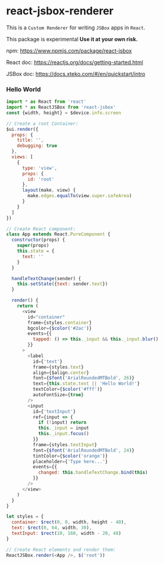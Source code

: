 # react-jsbox-renderer

This is a `Custom Renderer` for writing `JSBox` apps in `React`.

This package is experimental **Use it at your own risk.**

npm: <https://www.npmjs.com/package/react-jsbox>

React doc: <https://reactjs.org/docs/getting-started.html>

JSBox doc: <https://docs.xteko.com/#/en/quickstart/intro>

### Hello World

```javascript
import * as React from 'react'
import * as ReactJSBox from 'react-jsbox'
const {width, height} = $device.info.screen

// Create a root Container:
$ui.render({
  props: {
    title: '',
    debugging: true
  },
  views: [
    {
      type: 'view',
      props: {
        id: 'root'
      },
      layout(make, view) {
        make.edges.equalTo(view.super.safeArea)
      }
    }
  ]
})

// Create React component:
class App extends React.PureComponent {
  constructor(props) {
    super(props)
    this.state = {
      text: ''
    }
  }

  handleTextChange(sender) {
    this.setState({text: sender.text})
  }

  render() {
    return (
      <view
        id="container"
        frame={styles.container}
        bgcolor={$color('#2ac')}
        events={{
          tapped: () => this._input && this._input.blur()
        }}
      >
        <label
          id={'text'}
          frame={styles.text}
          align={$align.center}
          font={$font('ArialRoundedMTBold', 26)}
          text={this.state.text || 'Hello World!'}
          textColor={$color('#fff')}
          autoFontSize={true}
        />
        <input
          id={'textInput'}
          ref={input => {
            if (!input) return
            this._input = input
            this._input.focus()
          }}
          frame={styles.textInput}
          font={$font('ArialRoundedMTBold', 24)}
          tintColor={$color('orange')}
          placeholder={'Type here...'}
          events={{
            changed: this.handleTextChange.bind(this)
          }}
        />
      </view>
    )
  }
}

let styles = {
  container: $rect(0, 0, width, height - 40),
  text: $rect(0, 64, width, 30),
  textInput: $rect(10, 160, width - 20, 48)
}

// Create React elements and render them:
ReactJSBox.render(<App />, $('root'))
```
